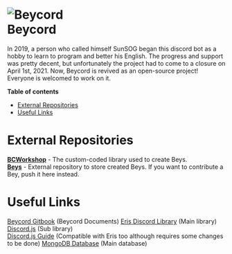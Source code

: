 ![Beycord](https://media.discordapp.net/attachments/869855764477509643/881662711543513160/BeycordNewLogoVar.png?width=498&height=498)  
Beycord
=======
In 2019, a person who called himself SunSOG began this discord bot as a hobby to learn to program and better his English. The progress and support was pretty decent, but unfortunately the project had to come to a closure on April 1st, 2021. Now, Beycord is revived as an open-source project! Everyone is welcomed to work on it.

**Table of contents**
- [External Repositories](#external-repositories)  
- [Useful Links](#useful-links)

# External Repositories
**[BCWorkshop](https://github.com/CorruptX/bcworkshop)** - The custom-coded library used to create Beys.  
**[Beys](https://github.com/CorruptX/beys)** - External repository to store created Beys. If you want to contribute a Bey, push it here instead.

# Useful Links
[Beycord Gitbook](https://docs.beycord.com) (Beycord Documents)
[Eris Discord Library](https://abal.moe/Eris/) (Main library)
[Discord.js](https://discord.js.org/#/) (Sub library)  
[Discord.js Guide](https://discordjs.guide/) (Compatible with Eris too although requires some changes to be done)
[MongoDB Database](https://www.mongodb.com/) (Main database)